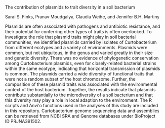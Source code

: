 The contribution of plasmids to trait diversity in a soil bacterium

Sarai S. Finks, Pranav Moudgalya, Claudia Weihe, and Jennifer B.H. Martiny

Plasmids are often associated with pathogens and antibiotic resistance, and their potential for conferring other types of traits is often overlooked. To investigate the role that plasmid traits might play in soil bacterial communities, we identified plasmids carried by isolates of Curtobacterium from different ecotypes and a variety of environments. Plasmids were common, but not ubiquitous, in the genus and varied greatly in their size and genetic diversity. There was no evidence of phylogenetic conservation among Curtobacterium plasmids, even for closely-related bacterial strains within the same ecotype, indicating that horizontal transmission of plasmids is common. The plasmids carried a wide diversity of functional traits that were not a random subset of the host chromosome. Further, the composition of these plasmid traits was associated with the environmental context of the host bacterium. Together, the results indicate that plasmids contribute substantially to the microdiversity of a soil bacterium and that this diversity may play a role in local adaption to the environment. The R scripts and Anvi'o functions used in the analyses of this study are included in this repository. Curtobacterium genome sequencing data and assemblies can be retrieved from NCBI SRA and Genome databases under BioProject ID PRJNA391502.
